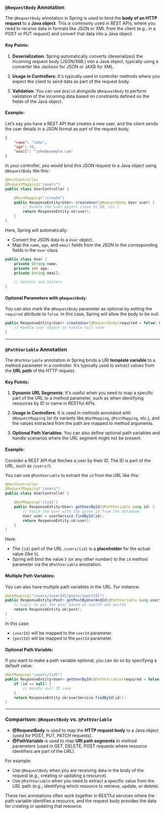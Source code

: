 ### **`@RequestBody`** Annotation

The `@RequestBody` annotation in Spring is used to bind the **body of an HTTP request** to a **Java object**. This is commonly used in REST APIs, where you need to receive data in formats like JSON or XML from the client (e.g., in a POST or PUT request) and convert that data into a Java object.

#### Key Points:
1. **Deserialization**: Spring automatically converts (deserializes) the incoming request body (JSON/XML) into a Java object, typically using a converter like Jackson for JSON or JAXB for XML.
   
2. **Usage in Controllers**: It's typically used in controller methods where you expect the client to send data as part of the request body.
   
3. **Validation**: You can use `@Valid` alongside `@RequestBody` to perform validation of the incoming data based on constraints defined on the fields of the Java object.

#### Example:
Let’s say you have a REST API that creates a new user, and the client sends the user details in a JSON format as part of the request body.

```json
{
    "name": "John",
    "age": 30,
    "email": "john@example.com"
}
```

In your controller, you would bind this JSON request to a Java object using `@RequestBody` like this:

```java
@RestController
@RequestMapping("/users")
public class UserController {

    @PostMapping("/create")
    public ResponseEntity<User> createUser(@RequestBody User user) {
        // Handle the user object (save to DB, etc.)
        return ResponseEntity.ok(user);
    }
}
```

Here, Spring will automatically:
- Convert the JSON data to a `User` object.
- Map the `name`, `age`, and `email` fields from the JSON to the corresponding fields in the `User` class.

```java
public class User {
    private String name;
    private int age;
    private String email;
    
    // Getters and Setters
}
```

#### Optional Parameters with `@RequestBody`:
You can also mark the `@RequestBody` parameter as optional by setting the `required` attribute to `false`. In this case, Spring will allow the body to be null.

```java
public ResponseEntity<User> createUser(@RequestBody(required = false) User user) {
    // Handle user object or handle null case
}
```

---

### **`@PathVariable`** Annotation

The `@PathVariable` annotation in Spring binds a URI **template variable** to a method parameter in a controller. It’s typically used to extract values from the **URL path** of the HTTP request.

#### Key Points:
1. **Dynamic URL Segments**: It's useful when you need to map a specific part of the URL to a method parameter, such as when identifying resources by ID or name in RESTful APIs.
   
2. **Usage in Controllers**: It is used in methods annotated with `@RequestMapping` (or its variants like `@GetMapping`, `@PostMapping`, etc.), and the values extracted from the path are mapped to method arguments.

3. **Optional Path Variables**: You can also define optional path variables and handle scenarios where the URL segment might not be present.

#### Example:
Consider a REST API that fetches a user by their ID. The ID is part of the URL, such as `/users/5`.

You can use `@PathVariable` to extract the `id` from the URL like this:

```java
@RestController
@RequestMapping("/users")
public class UserController {

    @GetMapping("/{id}")
    public ResponseEntity<User> getUserById(@PathVariable Long id) {
        // Fetch the user with the given id from the database
        User user = userService.findById(id);
        return ResponseEntity.ok(user);
    }
}
```

Here:
- The `{id}` part of the URL `/users/{id}` is a **placeholder** for the actual value (like `5`).
- Spring will bind the value `5` (or any other number) to the `id` method parameter via the `@PathVariable` annotation.

#### Multiple Path Variables:
You can also have multiple path variables in the URL. For instance:

```java
@GetMapping("/users/{userId}/posts/{postId}")
public ResponseEntity<Post> getPostByUserAndId(@PathVariable Long userId, @PathVariable Long postId) {
    // Logic to get the post based on userId and postId
    return ResponseEntity.ok(post);
}
```

In this case:
- `{userId}` will be mapped to the `userId` parameter.
- `{postId}` will be mapped to the `postId` parameter.

#### Optional Path Variable:
If you want to make a path variable optional, you can do so by specifying a default value:

```java
@GetMapping("/users/{id}")
public ResponseEntity<User> getUserById(@PathVariable(required = false) Long id) {
    if (id == null) {
        // Handle null ID case
    }
    return ResponseEntity.ok(userService.findById(id));
}
```

---

### **Comparison: `@RequestBody` vs. `@PathVariable`**

- **@RequestBody** is used to map the **HTTP request body** to a Java object (used for POST, PUT, PATCH requests).
- **@PathVariable** is used to map **URI path segments** to method parameters (used in GET, DELETE, POST requests where resource identifiers are part of the URL).

For example:
- Use `@RequestBody` when you are receiving data in the body of the request (e.g., creating or updating a resource).
- Use `@PathVariable` when you need to extract a specific value from the URL path (e.g., identifying which resource to retrieve, update, or delete).

These two annotations often work together in RESTful services where the path variable identifies a resource, and the request body provides the data for creating or updating that resource.
